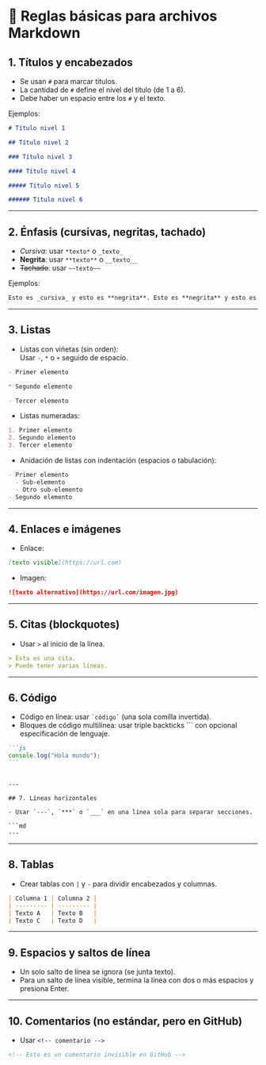 # 📑 Reglas básicas para archivos Markdown

## 1. Títulos y encabezados

- Se usan `#` para marcar títulos.
- La cantidad de `#` define el nivel del título (de 1 a 6).
- Debe haber un espacio entre los `#` y el texto.

Ejemplos:

```md
# Título nivel 1

## Título nivel 2

### Título nivel 3

#### Título nivel 4

##### Título nivel 5

###### Título nivel 6
```

---

## 2. Énfasis (cursivas, negritas, tachado)

- _Cursiva_: usar `*texto*` o `_texto_`
- **Negrita**: usar `**texto**` o `__texto__`
- ~~Tachado~~: usar `~~texto~~`

Ejemplos:

```md
Esto es _cursiva_ y esto es **negrita**. Esto es **negrita** y esto es _cursiva_. Esto está ~~tachado~~.
```

---

## 3. Listas

- Listas con viñetas (sin orden):  
  Usar `-`, `*` o `+` seguido de espacio.

```md
- Primer elemento

* Segundo elemento

- Tercer elemento
```

- Listas numeradas:

```md
1. Primer elemento
2. Segundo elemento
3. Tercer elemento
```

- Anidación de listas con indentación (espacios o tabulación):

```md
- Primer elemento
  - Sub-elemento
  - Otro sub-elemento
- Segundo elemento
```

---

## 4. Enlaces e imágenes

- Enlace:

```md
[texto visible](https://url.com)
```

- Imagen:

```md
![texto alternativo](https://url.com/imagen.jpg)
```

---

## 5. Citas (blockquotes)

- Usar `>` al inicio de la línea.

```md
> Esta es una cita.
> Puede tener varias líneas.
```

---

## 6. Código

- Código en línea: usar `` `código` `` (una sola comilla invertida).
- Bloques de código multilínea: usar triple backticks ``` con opcional especificación de lenguaje.

````md
```js
console.log("Hola mundo");
```
````

````

---

## 7. Líneas horizontales

- Usar `---`, `***` o `___` en una línea sola para separar secciones.

```md
---
````

---

## 8. Tablas

- Crear tablas con `|` y `-` para dividir encabezados y columnas.

```md
| Columna 1 | Columna 2 |
| --------- | --------- |
| Texto A   | Texto B   |
| Texto C   | Texto D   |
```

---

## 9. Espacios y saltos de línea

- Un solo salto de línea se ignora (se junta texto).
- Para un salto de línea visible, termina la línea con dos o más espacios y presiona Enter.

---

## 10. Comentarios (no estándar, pero en GitHub)

- Usar `<!-- comentario -->`

```md
<!-- Esto es un comentario invisible en GitHub -->
```

